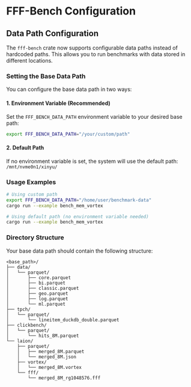 # FFF-Bench Configuration

## Data Path Configuration

The `fff-bench` crate now supports configurable data paths instead of hardcoded paths. This allows you to run benchmarks with data stored in different locations.

### Setting the Base Data Path

You can configure the base data path in two ways:

#### 1. Environment Variable (Recommended)

Set the `FFF_BENCH_DATA_PATH` environment variable to your desired base path:

```bash
export FFF_BENCH_DATA_PATH="/your/custom/path"
```

#### 2. Default Path

If no environment variable is set, the system will use the default path: `/mnt/nvme0n1/xinyu/`

### Usage Examples

```bash
# Using custom path
export FFF_BENCH_DATA_PATH="/home/user/benchmark-data"
cargo run --example bench_mem_vortex

# Using default path (no environment variable needed)
cargo run --example bench_mem_vortex
```

### Directory Structure

Your base data path should contain the following structure:

```
<base_path>/
├── data/
│   └── parquet/
│       ├── core.parquet
│       ├── bi.parquet
│       ├── classic.parquet
│       ├── geo.parquet
│       ├── log.parquet
│       └── ml.parquet
├── tpch/
│   └── parquet/
│       └── lineitem_duckdb_double.parquet
├── clickbench/
│   └── parquet/
│       └── hits_8M.parquet
└── laion/
    ├── parquet/
    │   ├── merged_8M.parquet
    │   └── merged_8M.json
    ├── vortex/
    │   └── merged_8M.vortex
    └── fff/
        └── merged_8M_rg1048576.fff
```
